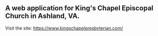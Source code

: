 ## A web application for King's Chapel Episcopal Church in Ashland, VA.

Visit the site: https://www.kingschapelpresbyterian.com/
